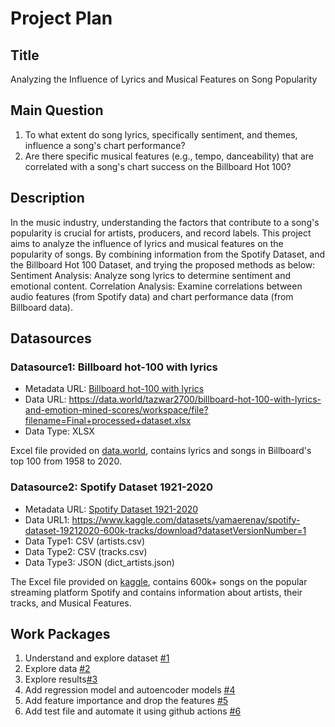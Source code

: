 # Project Plan

## Title
<!-- Give your project a short title. -->
Analyzing the Influence of Lyrics and Musical Features on Song Popularity


## Main Question

<!-- Think about one main question you want to answer based on the data. -->
1. To what extent do song lyrics, specifically sentiment, and themes, influence a song's chart performance?
2. Are there specific musical features (e.g., tempo, danceability) that are correlated with a song's chart success on the Billboard Hot 100?

## Description

<!-- Describe your data science project in max. 200 words. Consider writing about why and how you attempt it. -->
In the music industry, understanding the factors that contribute to a song's popularity is crucial for artists, producers, and record labels. 
This project aims to analyze the influence of lyrics and musical features on the popularity of songs. By combining information from the Spotify Dataset, and the Billboard Hot 100 Dataset, and trying the proposed methods as below:
Sentiment Analysis: Analyze song lyrics to determine sentiment and emotional content.
Correlation Analysis: Examine correlations between audio features (from Spotify data) and chart performance data (from Billboard data).

## Datasources

<!-- Describe each data source you plan to use in a section. Use the prefix "DatasourceX" where X is the id of the data source. -->

### Datasource1: Billboard hot-100 with lyrics
* Metadata URL: [Billboard hot-100 with lyrics](https://data.world/tazwar2700/billboard-hot-100-with-lyrics-and-emotion-mined-scores)
* Data URL: https://data.world/tazwar2700/billboard-hot-100-with-lyrics-and-emotion-mined-scores/workspace/file?filename=Final+processed+dataset.xlsx
* Data Type: XLSX

Excel file provided on [data.world](https://data.world/), contains lyrics and songs in Billboard's top 100 from 1958 to 2020.

### Datasource2: Spotify Dataset 1921-2020
* Metadata URL: [Spotify Dataset 1921-2020](https://www.kaggle.com/datasets/yamaerenay/spotify-dataset-19212020-600k-tracks)
* Data URL1: https://www.kaggle.com/datasets/yamaerenay/spotify-dataset-19212020-600k-tracks/download?datasetVersionNumber=1
* Data Type1: CSV (artists.csv)
* Data Type2: CSV (tracks.csv)
* Data Type3: JSON (dict_artists.json)

The Excel file provided on [kaggle](https://www.kaggle.com/datasets), contains 600k+ songs on the popular streaming platform Spotify and contains information about artists, their tracks, and Musical Features.

## Work Packages

<!-- List of work packages ordered sequentially, each pointing to an issue with more details. -->

1. Understand and explore dataset [#1][i1]
2. Explore data [#2][i2]
3. Explore results[#3][i2]
4. Add regression model and autoencoder models [#4][i2]
5. Add feature importance and drop the features [#5][i2]
6. Add test file and automate it using github actions [#6][i3]

[i1]: https://github.com/nish-nm/made-template/issues/1
[i2]: https://github.com/nish-nm/made-template/issues/2
[i3]: https://github.com/nish-nm/made-template/issues/3

